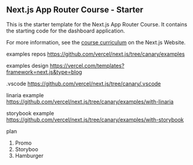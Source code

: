 ## Next.js App Router Course - Starter

This is the starter template for the Next.js App Router Course. It contains the starting code for the dashboard application.

For more information, see the [course curriculum](https://nextjs.org/learn) on the Next.js Website.


examples repos
https://github.com/vercel/next.js/tree/canary/examples

examples design
https://vercel.com/templates?framework=next.js&type=blog

.vscode
https://github.com/vercel/next.js/tree/canary/.vscode

linaria example
https://github.com/vercel/next.js/tree/canary/examples/with-linaria

storybook example
https://github.com/vercel/next.js/tree/canary/examples/with-storybook


plan
1. Promo
2. Storyboo
3. Hamburger
